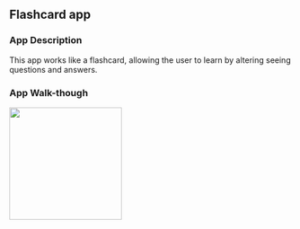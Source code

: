 

## Flashcard app

### App Description
This app works like a flashcard, allowing the user to learn by altering seeing questions and answers.

### App Walk-though

<img src= "https://user-images.githubusercontent.com/93546424/160327158-adb3a9ba-1e6a-430a-a23e-d5e111618b3c.gif" width=200><br>

